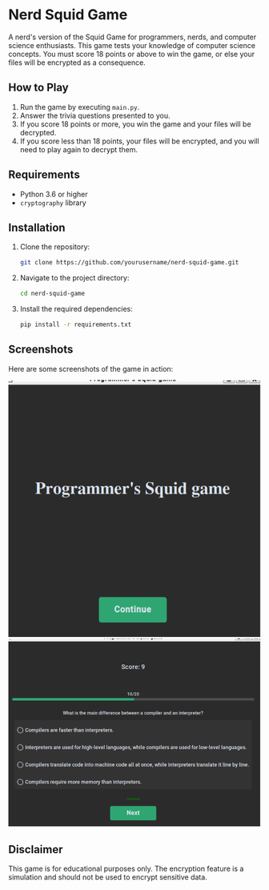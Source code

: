 # Nerd Squid Game

A nerd's version of the Squid Game for programmers, nerds, and computer science enthusiasts. This game tests your knowledge of computer science concepts. You must score 18 points or above to win the game, or else your files will be encrypted as a consequence.

## How to Play

1. Run the game by executing `main.py`.
2. Answer the trivia questions presented to you.
3. If you score 18 points or more, you win the game and your files will be decrypted.
4. If you score less than 18 points, your files will be encrypted, and you will need to play again to decrypt them.

## Requirements

- Python 3.6 or higher
- `cryptography` library

## Installation

1. Clone the repository:
    ```sh
    git clone https://github.com/yourusername/nerd-squid-game.git
    ```
2. Navigate to the project directory:
    ```sh
    cd nerd-squid-game
    ```
3. Install the required dependencies:
    ```sh
    pip install -r requirements.txt
    ```

## Screenshots

Here are some screenshots of the game in action:

![Screenshot 1](data/screenshot_1.png)
![Screenshot 2](data/screenshot_2.png)

## Disclaimer

This game is for educational purposes only. The encryption feature is a simulation and should not be used to encrypt sensitive data.